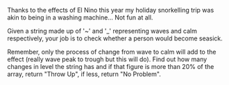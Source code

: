 Thanks to the effects of El Nino this year my holiday snorkelling trip was akin to being in a washing machine... Not fun at all.

Given a string made up of '~' and '\_' representing waves and calm respectively, your job is to check whether a person would become seasick.

Remember, only the process of change from wave to calm will add to the effect (really wave peak to trough but this will do). Find out how many changes in level the string has and if that figure is more than 20% of the array, return "Throw Up", if less, return "No Problem".
